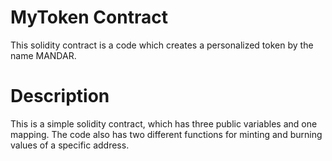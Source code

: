 # MyToken Contract
This solidity contract is a code which creates a personalized token by the name MANDAR.

# Description
This is a simple solidity contract, which has three public variables and one mapping. The code also has two different functions for minting and burning values of a specific address.

